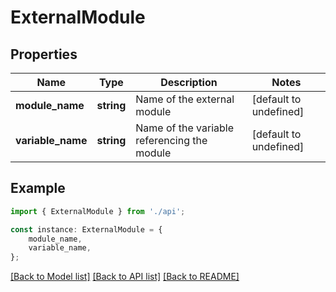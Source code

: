 # ExternalModule


## Properties

Name | Type | Description | Notes
------------ | ------------- | ------------- | -------------
**module_name** | **string** | Name of the external module | [default to undefined]
**variable_name** | **string** | Name of the variable referencing the module | [default to undefined]

## Example

```typescript
import { ExternalModule } from './api';

const instance: ExternalModule = {
    module_name,
    variable_name,
};
```

[[Back to Model list]](../README.md#documentation-for-models) [[Back to API list]](../README.md#documentation-for-api-endpoints) [[Back to README]](../README.md)

